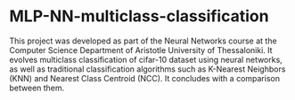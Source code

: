 # MLP-NN-multiclass-classification
This project was developed as part of the Neural Networks course at the Computer Science Department of Aristotle University of Thessaloniki. It evolves multiclass classification of cifar-10 dataset using neural networks, as well as traditional classification algorithms such as K-Nearest Neighbors (KNN) and Nearest Class Centroid (NCC). It concludes with a comparison between them.
